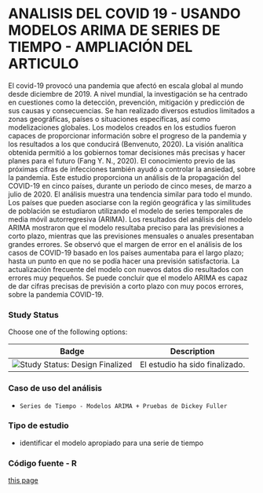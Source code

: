ANALISIS DEL COVID 19 - USANDO MODELOS ARIMA DE SERIES DE TIEMPO - AMPLIACIÓN DEL ARTICULO
=================

El covid-19 provocó una pandemia que afectó en escala global al mundo desde diciembre de 2019. A nivel mundial, la investigación se ha centrado en cuestiones como la detección, prevención, mitigación y predicción de sus causas y consecuencias. Se han realizado diversos estudios limitados a zonas geográficas, países o situaciones específicas, así como modelizaciones globales. Los modelos creados en los estudios fueron capaces de proporcionar información sobre el progreso de la pandemia y los resultados a los que conducirá (Benvenuto, 2020). La visión analítica obtenida permitió a los gobiernos tomar decisiones más precisas y hacer planes para el futuro (Fang Y. N., 2020). El conocimiento previo de las próximas cifras de infecciones también ayudó a controlar la ansiedad, sobre la pandemia. Este estudio proporciona un análisis de la propagación del COVID-19 en cinco países, durante un periodo de cinco meses, de marzo a julio de 2020. El análisis muestra una tendencia similar para todo el mundo. Los países que pueden asociarse con la región geográfica y las similitudes de población se estudiaron utilizando el modelo de series temporales de media móvil autorregresiva (ARIMA). Los resultados del análisis del modelo ARIMA mostraron que el modelo resultaba preciso para las previsiones a corto plazo, mientras que las previsiones mensuales o anuales presentaban grandes errores. Se observó que el margen de error en el análisis de los casos de COVID-19 basado en los países aumentaba para el largo plazo; hasta un punto en que no se podía hacer una previsión satisfactoria. La actualización frecuente del modelo con nuevos datos dio resultados con errores muy pequeños. Se puede concluir que el modelo ARIMA es capaz de dar cifras precisas de previsión a corto plazo con muy pocos errores, sobre la pandemia COVID-19.

### Study Status

Choose one of the following options:

| Badge             | Description                          |
| ----------------- | ------------------------------------ |
| <img src="https://img.shields.io/badge/Study%20Status-Design%20Finalized-brightgreen.svg" alt="Study Status: Design Finalized"> | El estudio ha sido finalizado. | 

### Caso de uso del análisis

- `Series de Tiempo - Modelos ARIMA + Pruebas de Dickey Fuller`

### Tipo de estudio

- identificar el modelo apropiado para una serie de tiempo

### Código fuente - R

[this page](AnalisisCovid19_ModeloSeriesTiempo_Arima_Ampliacion.md)
